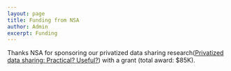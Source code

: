 ```yaml
---
layout: page
title: Funding from NSA 
author: Admin
excerpt: Funding 
---
```


Thanks NSA for sponsoring our privatized data sharing research([Privatized data sharing: Practical? Useful?]({{site.url}}/projects/2016/09/08/lace/)) with a grant (total award: $85K). 
